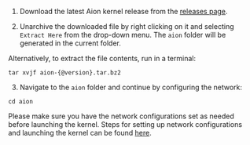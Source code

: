 1. Download the latest Aion kernel release from the [releases page](https://github.com/aionnetwork/aion/releases). 

2. Unarchive the downloaded file by right clicking on it and selecting `Extract Here` from the drop-down menu. 
The `aion` folder will be generated in the current folder. 
    
Alternatively, to extract the file contents, run in a terminal: 
    
```
tar xvjf aion-{@version}.tar.bz2
```

3. Navigate to the `aion` folder and continue by configuring the network:
    
```
cd aion
```

Please make sure you have the network configurations set as needed before launching the kernel. Steps for setting up network configurations and launching the kernel can be found [here](https://github.com/aionnetwork/aion/wiki/Aion-Network-Configuration).